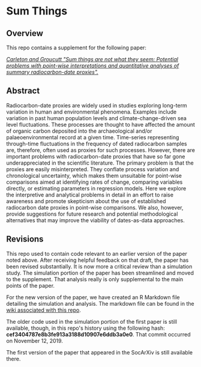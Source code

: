 # Sum Things
## Overview
This repo contains a supplement for the following paper:

[*Carleton and Groucutt "Sum things are not what they seem: Potential problems with point-wise interpretations and quantitative analyses of summary radiocarbon-date proxies".*](https://osf.io/preprints/socarxiv/yp38j/)

## Abstract
Radiocarbon-date proxies are widely used in studies exploring long-term variation in human and environmental phenomena. Examples include variation in past human population levels and climate-change-driven sea level fluctuations. These processes are thought to have affected the amount of organic carbon deposited into the archaeological and/or palaeoenvironmental record at a given time. Time-series representing through-time fluctuations in the frequency of dated radiocarbon samples are, therefore, often used as proxies for such processes. However, there are important problems with radiocarbon-date proxies that have so far gone underappreciated in the scientific literature. The primary problem is that the proxies are easily misinterpreted. They conflate process variation and chronological uncertainty, which makes them unsuitable for point-wise comparisons aimed at identifying rates of change, comparing variables directly, or estimating parameters in regression models. Here we explore the interpretive and analytical problems in detail in an effort to raise awareness and promote skepticism about the use of established radiocarbon date proxies in point-wise comparisons. We also, however, provide suggestions for future research and potential methodological alternatives that may improve the viability of dates-as-data approaches.

## Revisions
This repo used to contain code relevant to an earlier version of the paper noted above. After receiving helpful feedback on that draft, the paper has been revised substantially. It is now more a critical review than a simulation study. The simulation portion of the paper has been streamlined and moved to the supplement. That analysis really is only supplemental to the main points of the paper.

For the new version of the paper, we have created an R Markdown file detailing the simulation and analysis. The markdown file can be found in the [wiki associated with this repo](https://github.com/wccarleton/sumthings/wiki/replication).

The older code used in the simulation portion of the first paper is still available, though, in this repo's history using the following hash: **cef3404787e8b3fe913a3188d10907e6ddb3a0e0**. That commit occurred on November 12, 2019.

The first version of the paper that appeared in the SocArXiv is still available there.
